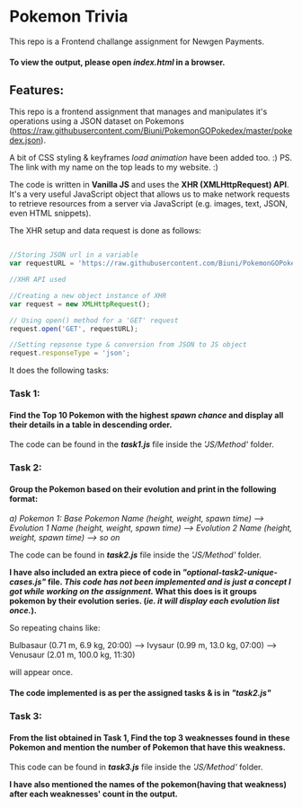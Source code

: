 # Pokemon Trivia

This repo is a Frontend challange assignment for Newgen Payments.

#### To view the output, please open *index.html* in a browser.

## Features:

This repo is a frontend assignment that manages and manipulates it's operations using a JSON dataset on Pokemons (https://raw.githubusercontent.com/Biuni/PokemonGOPokedex/master/pokedex.json).

A bit of CSS styling & keyframes *load animation*  have been added too. :)
PS. The link with my name on the top leads to my website. :)

The code is written in **Vanilla JS** and uses the **XHR (XMLHttpRequest) API**.
It's a very useful JavaScript object that allows us to make network requests to retrieve resources from a server via JavaScript (e.g. images, text, JSON, even HTML snippets).

The XHR setup and data request is done as follows:

```JavaScript

//Storing JSON url in a variable
var requestURL = 'https://raw.githubusercontent.com/Biuni/PokemonGOPokedex/master/pokedex.json';

//XHR API used

//Creating a new object instance of XHR
var request = new XMLHttpRequest();

// Using open() method for a 'GET' request
request.open('GET', requestURL);

//Setting repsonse type & conversion from JSON to JS object
request.responseType = 'json';


```

It does the following tasks:

### Task 1:
#### Find the Top 10 Pokemon with the highest *spawn chance* and display all their details in a table in descending order.

The code can be found in the  ***task1.js***  file inside the *'JS/Method'* folder.


### Task 2:
#### Group the Pokemon based on their evolution and print in the following format:
*a) Pokemon 1: Base Pokemon Name (height, weight, spawn time) --> Evolution 1 Name (height, weight, spawn time) --> Evolution 2 Name (height, weight, spawn time) --> so on*

The code can be found in ***task2.js*** file inside the *'JS/Method'* folder.

**I have also included an extra piece of code in *"optional-task2-unique-cases.js"* file.
*This code has not been implemented and is just a concept I got while working on the assignment.*
What this does is it groups pokemon by their evolution series.
(*ie. it will display each evolution list once.*).**

So repeating chains like:

Bulbasaur (0.71 m, 6.9 kg, 20:00) --> Ivysaur (0.99 m, 13.0 kg, 07:00) --> Venusaur (2.01 m, 100.0 kg, 11:30)

will appear once.

#### The code implemented is as per the assigned tasks & is in *"task2.js"*

### Task 3:
#### From the list obtained in Task 1, Find the top 3 weaknesses found in these Pokemon and mention the number of Pokemon that have this weakness.

This code can be found in ***task3.js*** file inside the *'JS/Method'* folder.

**I have also mentioned the names of the pokemon(having that weakness) after each weaknesses' count in the output.**
